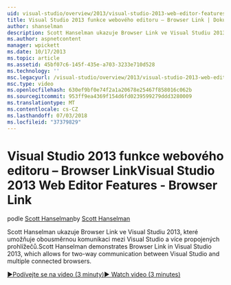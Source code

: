 ```yaml
---
uid: visual-studio/overview/2013/visual-studio-2013-web-editor-features-browser-link
title: Visual Studio 2013 funkce webového editoru – Browser Link | Dokumentace Microsoftu
author: shanselman
description: Scott Hanselman ukazuje Browser Link ve Visual Studiu 2013, které umožňuje obousměrnou komunikaci mezi Visual Studio a více propojených prohlížečů...
ms.author: aspnetcontent
manager: wpickett
ms.date: 10/17/2013
ms.topic: article
ms.assetid: 45bf07c6-145f-435e-a703-3233e710d528
ms.technology: ''
msc.legacyurl: /visual-studio/overview/2013/visual-studio-2013-web-editor-features-browser-link
msc.type: video
ms.openlocfilehash: 630ef9bf0e74f2a1a20678e25467f858016c062b
ms.sourcegitcommit: 953ff9ea4369f154d6fd0239599279ddd3280009
ms.translationtype: MT
ms.contentlocale: cs-CZ
ms.lasthandoff: 07/03/2018
ms.locfileid: "37379829"
---
```

<a name="visual-studio-2013-web-editor-features---browser-link"></a><span data-ttu-id="bb88e-103">Visual Studio 2013 funkce webového editoru – Browser Link</span><span class="sxs-lookup"><span data-stu-id="bb88e-103">Visual Studio 2013 Web Editor Features - Browser Link</span></span>
====================
<span data-ttu-id="bb88e-104">podle [Scott Hanselman](https://github.com/shanselman)</span><span class="sxs-lookup"><span data-stu-id="bb88e-104">by [Scott Hanselman](https://github.com/shanselman)</span></span>

<span data-ttu-id="bb88e-105">Scott Hanselman ukazuje Browser Link ve Visual Studiu 2013, které umožňuje obousměrnou komunikaci mezi Visual Studio a více propojených prohlížečů.</span><span class="sxs-lookup"><span data-stu-id="bb88e-105">Scott Hanselman demonstrates Browser Link in Visual Studio 2013, which allows for two-way communication between Visual Studio and multiple connected browsers.</span></span>

[<span data-ttu-id="bb88e-106">&#9654;Podívejte se na video (3 minuty)</span><span class="sxs-lookup"><span data-stu-id="bb88e-106">&#9654; Watch video (3 minutes)</span></span>](https://channel9.msdn.com/Blogs/ASP-NET-Site-Videos/visual-studio-2013-web-editor-features-browser-link)
